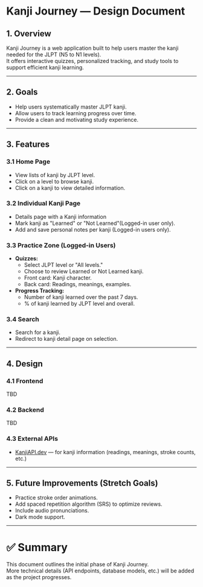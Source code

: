 # Kanji Journey — Design Document

## 1. Overview

Kanji Journey is a web application built to help users master the kanji needed for the JLPT (N5 to N1 levels).  
It offers interactive quizzes, personalized tracking, and study tools to support efficient kanji learning.

---

## 2. Goals

- Help users systematically master JLPT kanji.
- Allow users to track learning progress over time.
- Provide a clean and motivating study experience.

---

## 3. Features

### 3.1 Home Page

- View lists of kanji by JLPT level.
- Click on a level to browse kanji.
- Click on a kanji to view detailed information.

### 3.2 Individual Kanji Page

- Details page with a Kanji information
- Mark kanji as "Learned" or "Not Learned"(Logged-in user only).
- Add and save personal notes per kanji (Logged-in users only).

### 3.3 Practice Zone (Logged-in Users)

- **Quizzes:**
  - Select JLPT level or "All levels."
  - Choose to review Learned or Not Learned kanji.
  - Front card: Kanji character.
  - Back card: Readings, meanings, examples.
- **Progress Tracking:**
  - Number of kanji learned over the past 7 days.
  - % of kanji learned by JLPT level and overall.

### 3.4 Search

- Search for a kanji.
- Redirect to kanji detail page on selection.

---

## 4. Design

### 4.1 Frontend

TBD

### 4.2 Backend

TBD

### 4.3 External APIs

- [KanjiAPI.dev](https://kanjiapi.dev/#!/documentation) — for kanji information (readings, meanings, stroke counts, etc.)

---

## 5. Future Improvements (Stretch Goals)

- Practice stroke order animations.
- Add spaced repetition algorithm (SRS) to optimize reviews.
- Include audio pronunciations.
- Dark mode support.

---

# ✅ Summary

This document outlines the initial phase of Kanji Journey.  
More technical details (API endpoints, database models, etc.) will be added as the project progresses.
